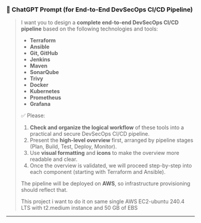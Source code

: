 ### 💬 ChatGPT Prompt (for End-to-End DevSecOps CI/CD Pipeline)

> I want you to design a **complete end-to-end DevSecOps CI/CD pipeline** based on the following technologies and tools:
>
> * **Terraform**
> * **Ansible**
> * **Git, GitHub**
> * **Jenkins**
> * **Maven**
> * **SonarQube**
> * **Trivy**
> * **Docker**
> * **Kubernetes**
> * **Prometheus**
> * **Grafana**
>
> ✅ Please:
>
> 1. **Check and organize the logical workflow** of these tools into a practical and secure DevSecOps CI/CD pipeline.
> 2. Present the **high-level overview** first, arranged by pipeline stages (Plan, Build, Test, Deploy, Monitor).
> 3. Use **visual formatting** and **icons** to make the overview more readable and clear.
> 4. Once the overview is validated, we will proceed step-by-step into each component (starting with Terraform and Ansible).
>
> The pipeline will be deployed on **AWS**, so infrastructure provisioning should reflect that.
>
> This project i want to do it on same single AWS EC2-ubuntu 240.4 LTS with t2.medium instance and 50 GB of EBS

---
